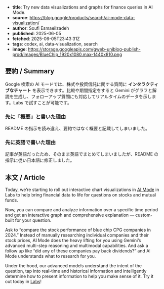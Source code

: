 <!-- metadata -->

- **title**: Try new data visualizations and graphs for finance queries in AI Mode.
- **source**: https://blog.google/products/search/ai-mode-data-visualization/
- **author**: Soufi Esmaeilzadeh
- **published**: 2025-06-05
- **fetched**: 2025-06-05T23:43:31Z
- **tags**: codex, ai, data-visualization, search
- **image**: https://storage.googleapis.com/gweb-uniblog-publish-prod/images/BlueChip_1920x1080.max-1440x810.png

## 要約 / Summary

Google 検索の AI モードでは、株式や投資信託に関する質問に **インタラクティブなチャート** を表示できます。比較や期間指定をすると Gemini がグラフと解説を生成し、フォローアップ質問にも対応してリアルタイムのデータを示します。Labs で試すことが可能です。

### 先に「概要」と書いた理由

README の指示を読み違え、要約ではなく概要と記載してしまいました。

### 先に英語で書いた理由

記事が英語だったため、そのまま英語でまとめてしまいましたが、README の指示に従い日本語に修正しました。

## 本文 / Article

Today, we’re starting to roll out interactive chart visualizations in [AI Mode](https://blog.google/products/search/google-search-ai-mode-update/#custom-charts) in Labs to help bring financial data to life for questions on stocks and mutual funds.

Now, you can compare and analyze information over a specific time period and get an interactive graph and comprehensive explanation — custom-built for your question.

Ask to “compare the stock performance of blue chip CPG companies in 2024.” Instead of manually researching individual companies and their stock prices, AI Mode does the heavy lifting for you using Gemini’s advanced multi-step reasoning and multimodal capabilities. And ask a follow up like “did any of these companies pay back dividends?” and AI Mode understands what to research for you.

Under the hood, our advanced models understand the intent of the question, tap into real-time and historical information and intelligently determine how to present information to help you make sense of it. Try it out today in [Labs](https://labs.google.com/search/experiment/22)!
